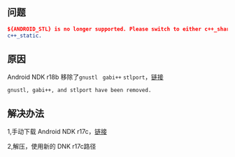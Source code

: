 ## 问题

```cmake
${ANDROID_STL} is no longer supported. Please switch to either c++_shared or \
c++_static.
```



## 原因

Android NDK r18b 移除了`gnustl` ` gabi++` `stlport`，[链接](https://developer.android.google.cn/ndk/downloads/revision_history)

```
gnustl, gabi++, and stlport have been removed.
```



## 解决办法

1,手动下载 Android NDK r17c，[链接](https://developer.android.google.cn/ndk/downloads/older_releases.html#ndk-17c-downloads)

2,解压，使用新的 DNK r17c路径

